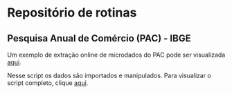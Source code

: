 # Repositório de rotinas

##  Pesquisa Anual de Comércio (PAC) - IBGE

Um exemplo de extração online de microdados do PAC pode ser visualizada [aqui](https://github.com/FundacaoJoaoPinheiro/R/blob/main/PAC/pac_sidra.md).

Nesse script os dados são importados e manipulados. Para visualizar o script completo, clique [aqui](https://github.com/FundacaoJoaoPinheiro/R/blob/main/PAC/pac_sidra.R).
